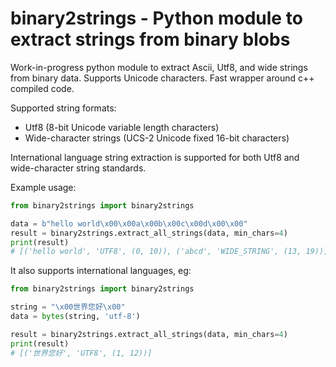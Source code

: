 # binary2strings - Python module to extract strings from binary blobs
Work-in-progress python module to extract Ascii, Utf8, and wide strings from binary data. Supports Unicode characters. Fast wrapper around c++ compiled code.

Supported string formats:
* Utf8 (8-bit Unicode variable length characters)
* Wide-character strings (UCS-2 Unicode fixed 16-bit characters)

International language string extraction is supported for both Utf8 and wide-character string standards.

Example usage:
```python
from binary2strings import binary2strings

data = b"hello world\x00\x00a\x00b\x00c\x00d\x00\x00"
result = binary2strings.extract_all_strings(data, min_chars=4)
print(result)
# [('hello world', 'UTF8', (0, 10)), ('abcd', 'WIDE_STRING', (13, 19))]
```

It also supports international languages, eg:
```python
from binary2strings import binary2strings

string = "\x00世界您好\x00"
data = bytes(string, 'utf-8')

result = binary2strings.extract_all_strings(data, min_chars=4)
print(result)
# [('世界您好', 'UTF8', (1, 12))]
```